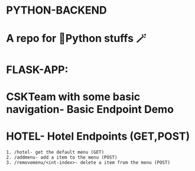 # PYTHON-BACKEND
 # A repo for 🐍Python stuffs 🪄

# FLASK-APP:
# CSKTeam with some basic navigation- Basic Endpoint Demo
# HOTEL- Hotel Endpoints (GET,POST)
    1. /hotel- get the default menu (GET)
    2. /addmenu- add a item to the menu (POST)
    3. /removemenu/<int-index>- delete a item from the menu (POST)
